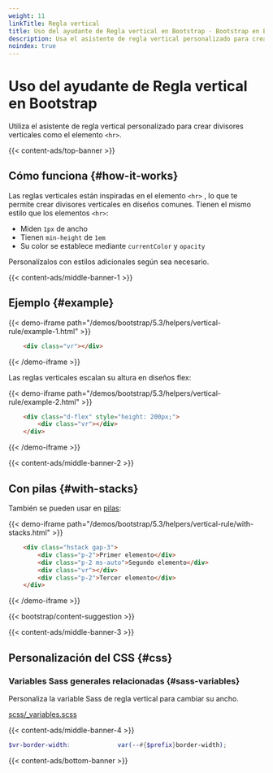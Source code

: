 ```yaml
---
weight: 11
linkTitle: Regla vertical
title: Uso del ayudante de Regla vertical en Bootstrap · Bootstrap en Español v5.3
description: Usa el asistente de regla vertical personalizado para crear divisores verticales como el elemento <hr>.
noindex: true
---
```


# Uso del ayudante de Regla vertical en Bootstrap

Utiliza el asistente de regla vertical personalizado para crear divisores verticales como el elemento `<hr>`.

{{< content-ads/top-banner >}}

Cómo funciona {#how-it-works}
-------------------------------

Las reglas verticales están inspiradas en el elemento `<hr>` , lo que te permite crear divisores verticales en diseños comunes. Tienen el mismo estilo que los elementos `<hr>`:

* Miden `1px` de ancho
* Tienen `min-height` de `1em`
* Su color se establece mediante `currentColor` y `opacity`

Personalízalos con estilos adicionales según sea necesario.

{{< content-ads/middle-banner-1 >}}

Ejemplo {#example}
-------------------

{{< demo-iframe path="/demos/bootstrap/5.3/helpers/vertical-rule/example-1.html" >}}
```html {filename="HTML"}
    <div class="vr"></div>
```
{{< /demo-iframe >}}

Las reglas verticales escalan su altura en diseños flex:

{{< demo-iframe path="/demos/bootstrap/5.3/helpers/vertical-rule/example-2.html" >}}
```html {filename="HTML"}
    <div class="d-flex" style="height: 200px;">
        <div class="vr"></div>
    </div>
```
{{< /demo-iframe >}}

{{< content-ads/middle-banner-2 >}}

Con pilas {#with-stacks}
-------------------------

También se pueden usar en [pilas](/bootstrap/5.3/helpers/stacks):

{{< demo-iframe path="/demos/bootstrap/5.3/helpers/vertical-rule/with-stacks.html" >}}
```html {filename="HTML"}
    <div class="hstack gap-3">
        <div class="p-2">Primer elemento</div>
        <div class="p-2 ms-auto">Segundo elemento</div>
        <div class="vr"></div>
        <div class="p-2">Tercer elemento</div>
    </div>
```
{{< /demo-iframe >}}

{{< bootstrap/content-suggestion >}}

{{< content-ads/middle-banner-3 >}}

Personalización del CSS {#css}
-----------

### Variables Sass generales relacionadas {#sass-variables}

Personaliza la variable Sass de regla vertical para cambiar su ancho.

[scss/_variables.scss](https://github.com/twbs/bootstrap/blob/v5.3.2/scss/_variables.scss)

{{< content-ads/middle-banner-4 >}}

```scss {filename="scss/_variables.scss"}
$vr-border-width:             var(--#{$prefix}border-width);
```

{{< content-ads/bottom-banner >}}
